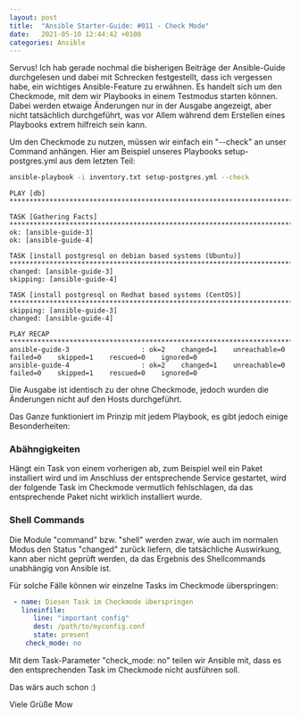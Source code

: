 ```yaml
---
layout: post
title:  "Ansible Starter-Guide: #011 - Check Mode"
date:   2021-05-10 12:44:42 +0100
categories: Ansible
---
```


Servus! Ich hab gerade nochmal die bisherigen Beiträge der Ansible-Guide durchgelesen und dabei mit Schrecken festgestellt, dass ich vergessen habe,
ein wichtiges Ansible-Feature zu erwähnen. Es handelt sich um den Checkmode, mit dem wir Playbooks in einem Testmodus starten können. Dabei werden etwaige Änderungen nur 
in der Ausgabe angezeigt, aber nicht tatsächlich durchgeführt, was vor Allem während dem Erstellen eines Playbooks extrem hilfreich sein kann.

Um den Checkmode zu nutzen, müssen wir einfach ein "--check" an unser Command anhängen. Hier am Beispiel unseres Playbooks setup-postgres.yml aus dem letzten
Teil:

```bash
ansible-playbook -i inventory.txt setup-postgres.yml --check
```
```
PLAY [db] ********************************************************************************************************************************************************

TASK [Gathering Facts] **************************************************************************************************************************************************
ok: [ansible-guide-3]
ok: [ansible-guide-4]

TASK [install postgresql on debian based systems (Ubuntu)] **************************************************************************************************************
changed: [ansible-guide-3]
skipping: [ansible-guide-4]

TASK [install postgresql on Redhat based systems (CentOS)] **************************************************************************************************************
skipping: [ansible-guide-3]
changed: [ansible-guide-4]

PLAY RECAP **************************************************************************************************************************************************************
ansible-guide-3                  : ok=2    changed=1    unreachable=0    failed=0    skipped=1    rescued=0    ignored=0 
ansible-guide-4                  : ok=2    changed=1    unreachable=0    failed=0    skipped=1    rescued=0    ignored=0 
```       

<!-- excerpt-end -->

Die Ausgabe ist identisch zu der ohne Checkmode, jedoch wurden die Änderungen nicht auf den Hosts durchgeführt. 

Das Ganze funktioniert im Prinzip mit jedem Playbook, es gibt jedoch einige Besonderheiten:

### Abähngigkeiten
Hängt ein Task von einem vorherigen ab, zum Beispiel weil ein Paket installiert wird und im Anschluss der entsprechende Service gestartet, wird der folgende Task im Checkmode 
vermutlich fehlschlagen, da das entsprechende Paket nicht wirklich installiert wurde. 

### Shell Commands
Die Module "command" bzw. "shell" werden zwar, wie auch im normalen Modus den Status "changed" zurück liefern, die tatsächliche Auswirkung, kann aber nicht geprüft werden,
da das Ergebnis des Shellcommands unabhängig von Ansible ist.

Für solche Fälle können wir einzelne Tasks im Checkmode überspringen:

```yaml
 - name: Diesen Task im Checkmode überspringen
   lineinfile:
      line: "important config"
      dest: /path/to/myconfig.conf
      state: present
    check_mode: no
```

Mit dem Task-Parameter "check_mode: no" teilen wir Ansible mit, dass es den entsprechenden Task im Checkmode nicht ausführen soll.

Das wärs auch schon :)

Viele Grüße
Mow

 
